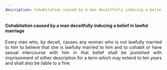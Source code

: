 ```yaml
---
description: Cohabitation caused by a man deceitfully inducing a belief in lawful marriage
---
```


#### Cohabitation caused by a man deceitfully inducing a belief in lawful marriage
<div style="text-align: justify">

Every man who, by deceit, causes any woman who is not lawfully married to him to believe that she is lawfully married to him and to cohabit or have sexual intercourse with him in that belief shall be punished with imprisonment of either description for a term which may extend to ten years and shall also be liable to a fine.

</div>
